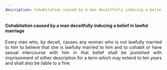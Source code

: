 ```yaml
---
description: Cohabitation caused by a man deceitfully inducing a belief in lawful marriage
---
```


#### Cohabitation caused by a man deceitfully inducing a belief in lawful marriage
<div style="text-align: justify">

Every man who, by deceit, causes any woman who is not lawfully married to him to believe that she is lawfully married to him and to cohabit or have sexual intercourse with him in that belief shall be punished with imprisonment of either description for a term which may extend to ten years and shall also be liable to a fine.

</div>
